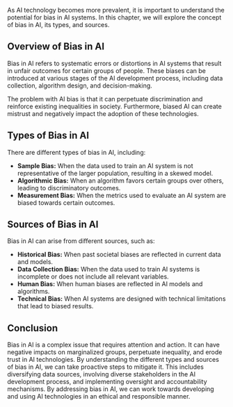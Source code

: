 

As AI technology becomes more prevalent, it is important to understand the potential for bias in AI systems. In this chapter, we will explore the concept of bias in AI, its types, and sources.

Overview of Bias in AI
----------------------

Bias in AI refers to systematic errors or distortions in AI systems that result in unfair outcomes for certain groups of people. These biases can be introduced at various stages of the AI development process, including data collection, algorithm design, and decision-making.

The problem with AI bias is that it can perpetuate discrimination and reinforce existing inequalities in society. Furthermore, biased AI can create mistrust and negatively impact the adoption of these technologies.

Types of Bias in AI
-------------------

There are different types of bias in AI, including:

* **Sample Bias:** When the data used to train an AI system is not representative of the larger population, resulting in a skewed model.
* **Algorithmic Bias:** When an algorithm favors certain groups over others, leading to discriminatory outcomes.
* **Measurement Bias:** When the metrics used to evaluate an AI system are biased towards certain outcomes.

Sources of Bias in AI
---------------------

Bias in AI can arise from different sources, such as:

* **Historical Bias:** When past societal biases are reflected in current data and models.
* **Data Collection Bias:** When the data used to train AI systems is incomplete or does not include all relevant variables.
* **Human Bias:** When human biases are reflected in AI models and algorithms.
* **Technical Bias:** When AI systems are designed with technical limitations that lead to biased results.

Conclusion
----------

Bias in AI is a complex issue that requires attention and action. It can have negative impacts on marginalized groups, perpetuate inequality, and erode trust in AI technologies. By understanding the different types and sources of bias in AI, we can take proactive steps to mitigate it. This includes diversifying data sources, involving diverse stakeholders in the AI development process, and implementing oversight and accountability mechanisms. By addressing bias in AI, we can work towards developing and using AI technologies in an ethical and responsible manner.
